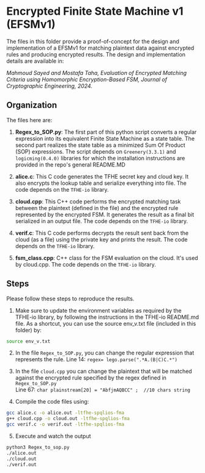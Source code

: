 # Encrypted Finite State Machine v1 (EFSMv1)

The files in this folder provide a proof-of-concept for the design and implementation of a EFSMv1 for matching plaintext data against encrypted rules and producing encrypted results. The design and implementation details are available in:

*Mahmoud Sayed and Mostafa Taha, Evaluation of Encrypted Matching Criteria using Homomorphic Encryption-Based FSM, Journal of Cryptographic Engineering, 2024.*

## Organization

The files here are:

1. **Regex_to_SOP.py**: The first part of this python script converts a regular expression into its equivalent Finite State Machine as a state table. The second part realizes the state table as a minimized Sum Of Product (SOP) expressions. The script depends on `Greenery(3.3.1)` and `logicming(0.4.0)` libraries for which the installation instructions are provided in the repo's general README.MD  
2. **alice.c**: This C code generates the TFHE secret key and cloud key. It also encrypts the lookup table and serialize everything into file. The code depends on the `TFHE-io` library.  
3. **cloud.cpp**: This C++ code performs the encrypted matching task between the plaintext (defined in the file) and the encrypted rule represented by the encrypted FSM. It generates the result as a final bit serialized in an output file. The code depends on the `TFHE-io` library.  

4. **verif.c**: This C code performs decrypts the result sent back from the cloud (as a file) using the private key and prints the result. The code depends on the `TFHE-io` library.  

5. **fsm_class.cpp**: C++ class for the FSM evaluation on the cloud. It's used by cloud.cpp. The code depends on the `TFHE-io` library.  
## Steps

Please follow these steps to reproduce the results.

1. Make sure to update the environment variables as required by the TFHE-io library, by following the instructions in the TFHE-io README.md file. As a shortcut, you can use the source env_v.txt file (included in this folder) by:  
```bash
source env_v.txt
```
2. In the file `Regex_to_SOP.py`, you can change the regular expression that represents the rule.
Line 14: `regex= lego.parse(".*A.(B|C)C.*") `  

3. In the file `cloud.cpp` you can change the plaintext that will be matched against the encrypted rule specified by the regex defined in `Regex_to_SOP.py`  
Line 67: `char plainstream[20] = "AbfjmAQBCC" ;  //10 chars string`  

4. Compile the code files using:  
```bash
gcc alice.c -o alice.out -ltfhe-spqlios-fma  
g++ cloud.cpp -o cloud.out -ltfhe-spqlios-fma  
gcc verif.c -o verif.out -ltfhe-spqlios-fma  
```
5. Execute and watch the output
```bash
python3 Regex_to_sop.py
./alice.out
./cloud.out
./verif.out
```

